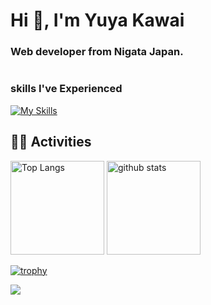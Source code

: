 <h1 align="left">Hi 👋, I'm Yuya Kawai</h1>
<h3 align="left">Web developer from Nigata Japan.</h3>




<p align="left"> <a href="https://twitter.com/" target="blank"><img src="https://img.shields.io/twitter/follow/?logo=twitter&style=for-the-badge" alt="" /></a> </p>


<h3 align="left">skills I've Experienced</h3>

[![My Skills](https://skillicons.dev/icons?i=js,ts,html,css,nextjs,react,ruby,rails,docker,aws)](https://skillicons.dev)



## 🏃‍♀️ Activities
 <p align="left"> 
  <img alt="Top Langs" height="150px" src="https://github-readme-stats.vercel.app/api/top-langs/?username=yu-yaba&layout=compact&count_private=true&show_icons=true&theme=tokyonight" />
  <img alt="github stats" height="150px" src="https://github-readme-stats.vercel.app/api?username=yu-yaba&count_private=true&show_icons=true&show_icons=true&theme=tokyonight" />
</p>

[![trophy](https://github-profile-trophy.vercel.app/?username=yu-yaba&theme=tokyonight&column=7)](https://github.com/yu-yaba/github-profile-trophy)


[![](https://github-readme-streak-stats.herokuapp.com/?user=yu-yaba&theme=tokyonight)](https://github-readme-streak-stats.herokuapp.com/?user=yu-yaba&theme=tokyonight)
